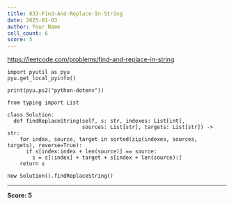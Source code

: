 ```yaml
---
title: 833-Find-And-Replace-In-String
date: 2025-01-03
author: Your Name
cell_count: 6
score: 5
---
```


https://leetcode.com/problems/find-and-replace-in-string


```
import pyutil as pyu
pyu.get_local_pyinfo()
```


```
print(pyu.ps2("python-dotenv"))
```


```
from typing import List
```


```
class Solution:
  def findReplaceString(self, s: str, indexes: List[int],
                        sources: List[str], targets: List[str]) -> str:
    for index, source, target in sorted(zip(indexes, sources, targets), reverse=True):
      if s[index:index + len(source)] == source:
        s = s[:index] + target + s[index + len(source):]
    return s
```


```
new Solution().findReplaceString()
```


---
**Score: 5**